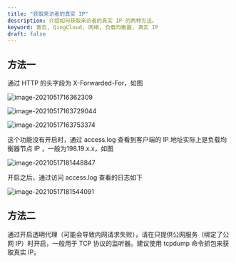 ```yaml
---
title: "获取来访者的真实 IP"
description: 介绍如何获取来访者的真实 IP 的两种方法。
keyword: 青云, QingCloud, 网络, 负载均衡器, 真实 IP
draft: false
---
```


## 方法一

通过 HTTP 的头字段为 X-Forwarded-For，如图

![image-2021051716362309](../../_images/lb_get_real_ip_01.png)

![image-20210517163729044](../../_images/lb_get_real_ip_02.png)

![image-20210517163753374](../../_images/lb_get_real_ip_03.png)

这个功能没有开启时，通过 access.log 查看到客户端的 IP 地址实际上是负载均衡器节点 IP ，一般为198.19.x.x，如图

![image-20210517181448847](../../_images/lb_get_real_ip_04.png)

开启之后，通过访问 access.log 查看的日志如下

![image-20210517181544091](../../_images/lb_get_real_ip_05.png)

## 方法二

通过开启透明代理（可能会导致内网请求失败），请在只提供公网服务（绑定了公网 IP）时开启，一般用于 TCP 协议的监听器。建议使用 tcpdump 命令抓包来获取真实 IP。

